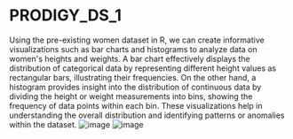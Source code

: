 # PRODIGY_DS_1
Using the pre-existing women dataset in R, we can create informative visualizations such as bar charts and histograms to analyze data on women's heights and weights. A bar chart effectively displays the distribution of categorical data by representing different height values as rectangular bars, illustrating their frequencies. On the other hand, a histogram provides insight into the distribution of continuous data by dividing the height or weight measurements into bins, showing the frequency of data points within each bin. These visualizations help in understanding the overall distribution and identifying patterns or anomalies within the dataset.
![image](https://github.com/user-attachments/assets/336a7c2c-870c-4506-ad43-c83f1a44651c)
![image](https://github.com/user-attachments/assets/5e045b15-41c2-41d0-a26b-4065059a4c4f)
